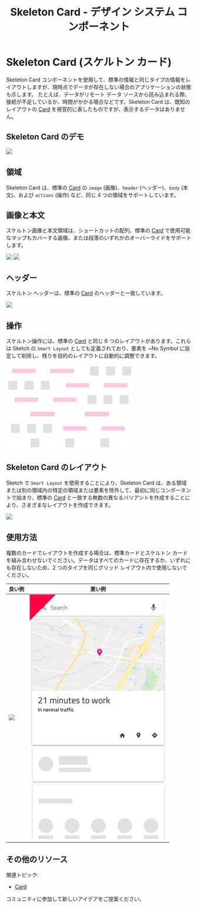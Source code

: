 ﻿---
title: Skeleton Card - デザイン システム コンポーネント
_description: Skeleton Card は、カードのコレクションにコンテンツを提供するためにデータがバックグラウンドで読み込まれているときに表示される Card コンポーネントです。
_keywords: デザイン システム, デザイン システム UX, UI キット, Sketch, Ignite UI for Angular, Sketch to Angular, Angular, Angular デザイン システム, Sketch からコードをエクスポート, Angular 用のデザイン キット, Sketch HTML, Sketch to HTML, Sketch UI キット
_language: ja
---

# Skeleton Card (スケルトン カード)

Skeleton Card コンポーネントを使用して、標準の情報と同じタイプの情報をレイアウトしますが、現時点でデータが存在しない場合のアプリケーションの状態も示します。 たとえば、データがリモート データ ソースから読み込まれる際、接続が不足しているか、時間がかかる場合などです。Skeleton Card は、既知のレイアウトの [Card](card.md) を視覚的に表したものですが、表示するデータはありません。

## Skeleton Card のデモ

<img class="responsive-img" src="../images/card_skeleton_demo.png" srcset="../images/card_skeleton_demo@2x.png 2x" />

## 領域

Skeleton Card は、標準の [Card](card.md) の `image` (画像)、`header` (ヘッダー)、`body` (本文)、および `actions` (操作) など、同じ 4 つの領域をサポートしています。  

## 画像と本文

スケルトン画像と本文領域は、ショートカットの配列、標準の [Card](card.md) で使用可能なマップもカバーする画像、または段落のいずれかのオーバーライドをサポートします。

<img class="responsive-img" src="../images/card_skeleton_media.png" srcset="../images/card_skeleton_media@2x.png 2x" />

<img class="responsive-img" src="../images/card_skeleton_body.png" srcset="../images/card_skeleton_body@2x.png 2x" />

## ヘッダー

スケルトン ヘッダーは、標準の [Card](card.md) のヘッダーと一致しています。

<img class="responsive-img" src="../images/card_skeleton_header.png" srcset="../images/card_skeleton_header@2x.png 2x" />

## 操作

スケルトン操作には、標準の [Card](card.md) と同じ 6 つのレイアウトがあります。これらは Sketch の `Smart Layout` としても定義されており、要素を ~No Symbol に設定して削除し、残りを目的のレイアウトに自動的に調整できます。

<img class="responsive-img" src="../images/card_skeleton_actions_buttons_icons.png" srcset="../images/card_skeleton_actions_buttons_icons@2x.png 2x" />

<img class="responsive-img" src="../images/card_skeleton_actions_icons_buttons.png" srcset="../images/card_skeleton_actions_icons_buttons@2x.png 2x" />

<img class="responsive-img" src="../images/card_skeleton_actions_just_buttons_icons.png" srcset="../images/card_skeleton_actions_just_buttons_icons@2x.png 2x" />

<img class="responsive-img" src="../images/card_skeleton_actions_just_buttons.png" srcset="../images/card_skeleton_actions_just_buttons@2x.png 2x" />

<img class="responsive-img" src="../images/card_skeleton_actions_just_icons_buttons.png" srcset="../images/card_skeleton_actions_just_icons_buttons@2x.png 2x" />

<img class="responsive-img" src="../images/card_skeleton_actions_just_icons.png" srcset="../images/card_skeleton_actions_just_icons@2x.png 2x" />

## Skeleton Card のレイアウト

Sketch で `Smart Layout` を使用することにより、Skeleton Card は、ある領域または別の領域内の特定の領域または要素を除外して、最初に同じコンポーネントで始まり、標準の [Card](card.md) と一致する無数の異なるバリアントを作成することにより、さまざまなレイアウトを作成できます。

<img class="responsive-img" src="../images/card_skeleton_demo.png" srcset="../images/card_skeleton_demo@2x.png 2x" />

## 使用方法

複数のカードでレイアウトを作成する場合は、標準カードとスケルトン カードを組み合わせないでください。データはすべてのカードに存在するか、いずれにも存在しないため、2 つのタイプを同じグリッド レイアウト内で使用しないでください。

| 良い例                                                                         |悪い例                                                                          |
| -------------------------------------------------------------------------- | ------------------------------------------------------------------------------ |
| <img class="responsive-img" src="../images/card_skeleton_do.png" srcset="../images/card_skeleton_do@2x.png 2x" /> | <img class="responsive-img" src="../images/card_skeleton_dont.png" srcset="../images/card_skeleton_dont@2x.png 2x" /> |

## その他のリソース

関連トピック:

- [Card](card.md)
  <div class="divider--half"></div>

コミュニティに参加して新しいアイデアをご提案ください。
